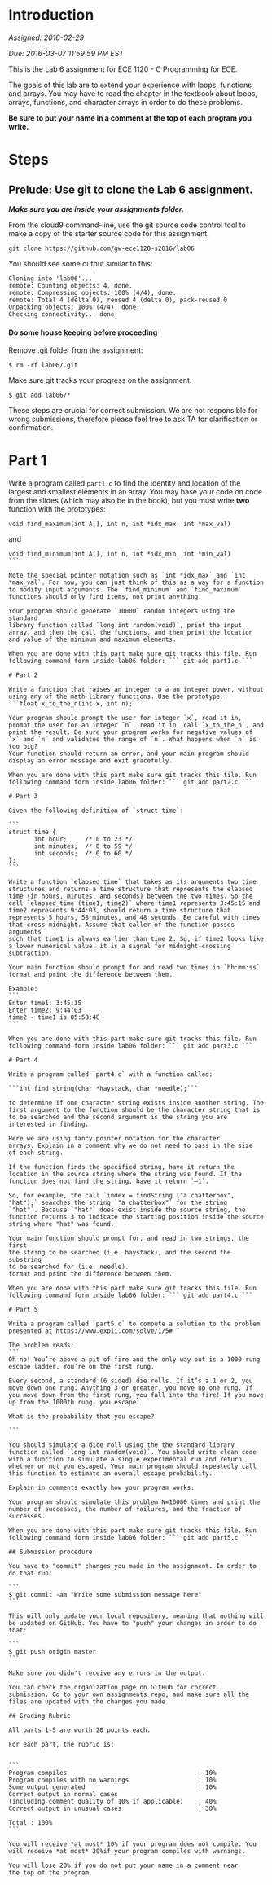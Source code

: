# Introduction

*Assigned: 2016-02-29*

*Due: 2016-03-07 11:59:59 PM EST*

This is the Lab 6 assignment for ECE 1120 - C Programming for ECE.

The goals of this lab are to extend your experience with loops,
functions and arrays.  You may have to read the chapter in the
textbook about loops, arrays, functions, and character arrays in order
to do these problems.


**Be sure to put your name in a comment at the top of each program you
write.**

# Steps

## Prelude: Use git to clone the Lab 6 assignment.

***Make sure you are inside your assignments folder.***

From the cloud9 command-line, use the git source code control tool to
make a copy of the starter source code for this assignment.

```
git clone https://github.com/gw-ece1120-s2016/lab06
```

You should see some output similar to this:
```
Cloning into 'lab06'...
remote: Counting objects: 4, done.
remote: Compressing objects: 100% (4/4), done.
remote: Total 4 (delta 0), reused 4 (delta 0), pack-reused 0
Unpacking objects: 100% (4/4), done.
Checking connectivity... done.
```

#### Do some house keeping before proceeding

Remove .git folder from the assignment:

```
$ rm -rf lab06/.git
```

Make sure git tracks your progress on the assignment:

```
$ git add lab06/*
```

These steps are crucial for correct submission. We are not responsible
for wrong submissions, therefore please feel free to ask TA for
clarification or confirmation.

# Part 1
Write a program called `part1.c` to find the identity and location of
the largest and smallest elements in an array. You may base your code
on code from the slides (which may also be in the book), but you must
write **two** function with the prototypes:

```
void find_maximum(int A[], int n, int *idx_max, int *max_val)
```

and

````
void find_minimum(int A[], int n, int *idx_min, int *min_val)
```

Note the special pointer notation such as `int *idx_max` and `int
*max_val`. For now, you can just think of this as a way for a function
to modify input arguments. The `find_minimum` and `find_maximum`
functions should only find items, not print anything.

Your program should generate `10000` random integers using the standard
library function called `long int random(void)`, print the input
array, and then the call the functions, and then print the location
and value of the minimum and maximum elements.

When you are done with this part make sure git tracks this file. Run
following command form inside lab06 folder: ``` git add part1.c ```

# Part 2

Write a function that raises an integer to a an integer power, without
using any of the math library functions. Use the prototype:
```float x_to_the_n(int x, int n);```

Your program should prompt the user for integer `x`, read it in,
prompt the user for an integer `n`, read it in, call `x_to_the_n`, and
print the result. Be sure your program works for negative values of
`x` and `n` and validates the range of `n`. What happens when `n` is too big?
Your function should return an error, and your main program should
display an error message and exit gracefully.

When you are done with this part make sure git tracks this file. Run
following command form inside lab06 folder: ``` git add part2.c ```

# Part 3

Given the following definition of `struct time`:

```
struct time {
       int hour;     /* 0 to 23 */
       int minutes;  /* 0 to 59 */
       int seconds;  /* 0 to 60 */
};
```

Write a function `elapsed_time` that takes as its arguments two time
structures and returns a time structure that represents the elapsed
time (in hours, minutes, and seconds) between the two times. So the
call `elapsed_time (time1, time2)` where time1 represents 3:45:15 and
time2 represents 9:44:03, should return a time structure that
represents 5 hours, 58 minutes, and 48 seconds. Be careful with times
that cross midnight. Assume that caller of the function passes arguments
such that time1 is always earlier than time 2. So, if time2 looks like
a lower numerical value, it is a signal for midnight-crossing subtraction.

Your main function should prompt for and read two times in `hh:mm:ss`
format and print the difference between them.

Example:
```
Enter time1: 3:45:15
Enter time2: 9:44:03
time2 - time1 is 05:58:48
```

When you are done with this part make sure git tracks this file. Run
following command form inside lab06 folder: ``` git add part3.c ```

# Part 4

Write a program called `part4.c` with a function called:

```int find_string(char *haystack, char *needle);```

to determine if one character string exists inside another string. The
first argument to the function should be the character string that is
to be searched and the second argument is the string you are
interested in finding.

Here we are using fancy pointer notation for the character
arrays. Explain in a comment why we do not need to pass in the size
of each string.

If the function finds the specified string, have it return the
location in the source string where the string was found. If the
function does not find the string, have it return `–1`.

So, for example, the call `index = findString ("a chatterbox",
"hat");` searches the string `"a chatterbox"` for the string
`"hat"`. Because `"hat"` does exist inside the source string, the
function returns 3 to indicate the starting position inside the source
string where "hat" was found. 

Your main function should prompt for, and read in two strings, the first
the string to be searched (i.e. haystack), and the second the substring
to be searched for (i.e. needle).
format and print the difference between them.

When you are done with this part make sure git tracks this file. Run
following command form inside lab06 folder: ``` git add part4.c ```

# Part 5

Write a program called `part5.c` to compute a solution to the problem
presented at https://www.expii.com/solve/1/5# 

The problem reads:
```
Oh no! You’re above a pit of fire and the only way out is a 1000-rung
escape ladder. You’re on the first rung.

Every second, a standard (6 sided) die rolls. If it’s a 1 or 2, you
move down one rung. Anything 3 or greater, you move up one rung. If
you move down from the first rung, you fall into the fire! If you move
up from the 1000th rung, you escape.

What is the probability that you escape?

```

You should simulate a dice roll using the the standard library
function called `long int random(void)`. You should write clean code
with a function to simulate a single experimental run and return
whether or not you escaped. Your main program should repeatedly call
this function to estimate an overall escape probability.

Explain in comments exactly how your program works.

Your program should simulate this problem N=10000 times and print the
number of successes, the number of failures, and the fraction of
successes. 

When you are done with this part make sure git tracks this file. Run
following command form inside lab06 folder: ``` git add part5.c ```

## Submission procedure

You have to "commit" changes you made in the assignment. In order to do that run:

```
$ git commit -am "Write some submission message here"
```

This will only update your local repository, meaning that nothing will be updated on GitHub. You have to "push" your changes in order to do that:

```
$ git push origin master
```

Make sure you didn't receive any errors in the output.

You can check the organization page on GitHub for correct
submission. Go to your own assignments repo, and make sure all the
files are updated with the changes you made.

## Grading Rubric

All parts 1-5 are worth 20 points each.

For each part, the rubric is:


```
Program compiles                                    : 10%
Program compiles with no warnings                   : 10%
Some output generated                               : 10%
Correct output in normal cases
(including comment quality of 10% if applicable)    : 40%
Correct output in unusual cases                     : 30%

Total : 100%
```

You will receive *at most* 10% if your program does not compile. You
will receive *at most* 20%if your program compiles with warnings.

You will lose 20% if you do not put your name in a comment near
the top of the program. 

